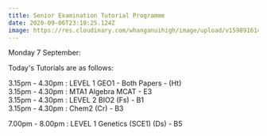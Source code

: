 ```yaml
---
title: Senior Examination Tutorial Programme
date: 2020-09-06T23:19:25.124Z
image: https://res.cloudinary.com/whanganuihigh/image/upload/v1598916141/Events/Tutorials.png
---
```

Monday 7 September:

Today's Tutorials are as follows:  

3.15pm - 4.30pm : LEVEL 1 GEO1 - Both Papers - (Ht)  
3.15pm - 4.30pm : MTA1 Algebra MCAT - E3  
3.15pm - 4.30pm : LEVEL 2 BIO2 (Fs) - B1  
3.15pm - 4.30pm : Chem2 (Cr) - B3  

7.00pm - 8.00pm : LEVEL 1 Genetics (SCE1) (Ds) - B5

